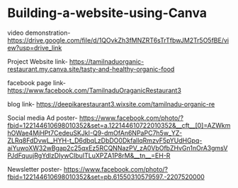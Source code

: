 # Building-a-website-using-Canva

video demonstration- https://drive.google.com/file/d/1QOvkZh3fMNZRT6sTrTfbwJM2Tr5O5fBE/view?usp=drive_link

Project Website link- https://tamilnaduorganic-restaurant.my.canva.site/tasty-and-healthy-organic-food

facebook page link- https://www.facebook.com/TamilnaduOraganicRestaurant3

blog link- https://deepikarestaurant3.wixsite.com/tamilnadu-organic-re

Social media Ad poster- https://www.facebook.com/photo/?fbid=122144610698010352&set=a.122144610722010352&__cft__[0]=AZWkmhOWae4MjHPt7CedeuSKJkI-Q9-dmOfAn6NPaPC7h5w_YZ-ZLRq8FdDvwL_HYH-t_D6dbqLzDbDO0DkfallqRmzvF5pYUdHGpq-aiYuwoXW32wBgap2c25qxEz5RCQNNazPV_zA0VbOfbZHvGn1nOrA3gmsVPJdFquujRgYdlzDIywCIbuITLuXPZA1P8rM&__tn__=EH-R

Newsletter poster- https://www.facebook.com/photo/?fbid=122144610698010352&set=pb.61550310579597.-2207520000
